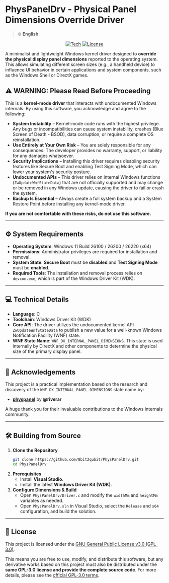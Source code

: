 # PhysPanelDrv - Physical Panel Dimensions Override Driver

> 🌐 **English**

<p align="center">
  <a href="#"><img src="https://img.shields.io/badge/tech-C%20%26%20WDK-blueviolet.svg?style=flat-square" alt="Tech"></a>
  <a href="https://github.com/8bit2qubit/PhysPanelDrv/blob/main/LICENSE"><img src="https://img.shields.io/github/license/8bit2qubit/PhysPanelDrv" alt="License"></a>
</p>

A minimalist and lightweight Windows kernel driver designed to **override the physical display panel dimensions** reported to the operating system. This allows simulating different screen sizes (e.g., a handheld device) to influence UI behavior in certain applications and system components, such as the Windows Shell or DirectX games.

## ⚠️ WARNING: Please Read Before Proceeding

This is a **kernel-mode driver** that interacts with undocumented Windows internals. By using this software, you acknowledge and agree to the following:

*   **System Instability** – Kernel-mode code runs with the highest privilege. Any bugs or incompatibilities can cause system instability, crashes (Blue Screen of Death - BSOD), data corruption, or require a complete OS reinstallation.
*   **Use Entirely at Your Own Risk** – You are solely responsible for any consequences. The developer provides no warranty, support, or liability for any damages whatsoever.
*   **Security Implications** – Installing this driver requires disabling security features like Secure Boot and enabling Test Signing Mode, which can lower your system's security posture.
*   **Undocumented APIs** – This driver relies on internal Windows functions (`ZwUpdateWnfStateData`) that are not officially supported and may change or be removed in any Windows update, causing the driver to fail or crash the system.
*   **Backup Is Essential** – Always create a full system backup and a System Restore Point before installing any kernel-mode driver.

**If you are not comfortable with these risks, do not use this software.**

---

## ⚙️ System Requirements

*   **Operating System**: Windows 11 Build 26100 / 26200 / 26220 (x64)
*   **Permissions**: Administrator privileges are required for installation and removal.
*   **System State**: **Secure Boot** must be **disabled** and **Test Signing Mode** must be **enabled**.
*   **Required Tools**: The installation and removal process relies on `devcon.exe`, which is part of the Windows Driver Kit (WDK).

---

## 💻 Technical Details

*   **Language**: C
*   **Toolchain**: Windows Driver Kit (WDK)
*   **Core API**: The driver utilizes the undocumented kernel API `ZwUpdateWnfStateData` to publish a new value for a well-known Windows Notification Facility (WNF) state.
*   **WNF State Name**: `WNF_DX_INTERNAL_PANEL_DIMENSIONS`. This state is used internally by DirectX and other components to determine the physical size of the primary display panel.

---

## 🙏 Acknowledgements

This project is a practical implementation based on the research and discovery of the `WNF_DX_INTERNAL_PANEL_DIMENSIONS` state name by:

*   **[physpanel](https://github.com/riverar/physpanel)** by **@riverar**

A huge thank you for their invaluable contributions to the Windows internals community.

---

## 🛠️ Building from Source

1.  **Clone the Repository**
    ```bash
    git clone https://github.com/8bit2qubit/PhysPanelDrv.git
    cd PhysPanelDrv
    ```
2.  **Prerequisites**
    *   Install **Visual Studio**.
    *   Install the latest **Windows Driver Kit (WDK)**.
3.  **Configure Dimensions & Build**
    *   Open `PhysPanelDrv/Driver.c` and modify the `widthMm` and `heightMm` variables as needed.
    *   Open `PhysPanelDrv.sln` in Visual Studio, select the `Release` and `x64` configuration, and build the solution.

---

## 📄 License

This project is licensed under the [GNU General Public License v3.0 (GPL-3.0)](https://github.com/8bit2qubit/PhysPanelDrv/blob/main/LICENSE).

This means you are free to use, modify, and distribute this software, but any derivative works based on this project must also be distributed under the **same GPL-3.0 license and provide the complete source code**. For more details, please see the [official GPL-3.0 terms](https://www.gnu.org/licenses/gpl-3.0.html).